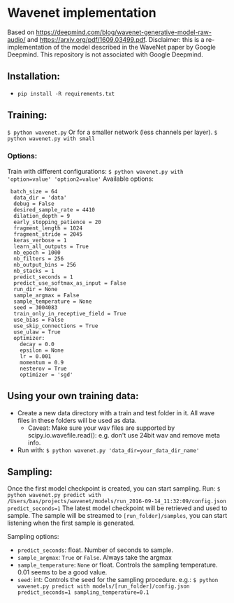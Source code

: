 # Wavenet implementation
Based on https://deepmind.com/blog/wavenet-generative-model-raw-audio/ and https://arxiv.org/pdf/1609.03499.pdf.
Disclaimer: this is a re-implementation of the model described in the WaveNet paper by Google Deepmind. This repository is not associated with Google Deepmind.

## Installation:
- `pip install -R requirements.txt`

## Training:
```$ python wavenet.py```
Or for a smaller network (less channels per layer).
```$ python wavenet.py with small```

### Options:
Train with different configurations:
```$ python wavenet.py with 'option=value' 'option2=value'```
Available options:
```
 batch_size = 64
  data_dir = 'data'
  debug = False
  desired_sample_rate = 4410
  dilation_depth = 9
  early_stopping_patience = 20
  fragment_length = 1024
  fragment_stride = 2045
  keras_verbose = 1
  learn_all_outputs = True
  nb_epoch = 1000
  nb_filters = 256
  nb_output_bins = 256
  nb_stacks = 1
  predict_seconds = 1
  predict_use_softmax_as_input = False
  run_dir = None
  sample_argmax = False
  sample_temperature = None
  seed = 3004083
  train_only_in_receptive_field = True
  use_bias = False
  use_skip_connections = True
  use_ulaw = True
  optimizer:
    decay = 0.0
    epsilon = None
    lr = 0.001
    momentum = 0.9
    nesterov = True
    optimizer = 'sgd'
```
## Using your own training data:
- Create a new data directory with a train and test folder in it. All wave files in these folders will be used as data.
    - Caveat: Make sure your wav files are supported by scipy.io.wavefile.read(): e.g. don't use 24bit wav and remove meta info.
- Run with: `$ python wavenet.py 'data_dir=your_data_dir_name'`

## Sampling:
Once the first model checkpoint is created, you can start sampling.
Run:
```$ python wavenet.py predict with /Users/bas/projects/wavenet/models/run_2016-09-14_11:32:09/config.json predict_seconds=1```
The latest model checkpoint will be retrieved and used to sample.
The sample will be streamed to `[run_folder]/samples`, you can start listening when the first sample is generated.

Sampling options:
- `predict_seconds`: float. Number of seconds to sample.
- `sample_argmax`: `True` or `False`. Always take the argmax
- `sample_temperature`: `None` or float. Controls the sampling temperature. 0.01 seems to be a good value.
- `seed`: int: Controls the seed for the sampling procedure.
e.g.:
```$ python wavenet.py predict with models/[run_folder]/config.json predict_seconds=1 sampling_temperature=0.1```
